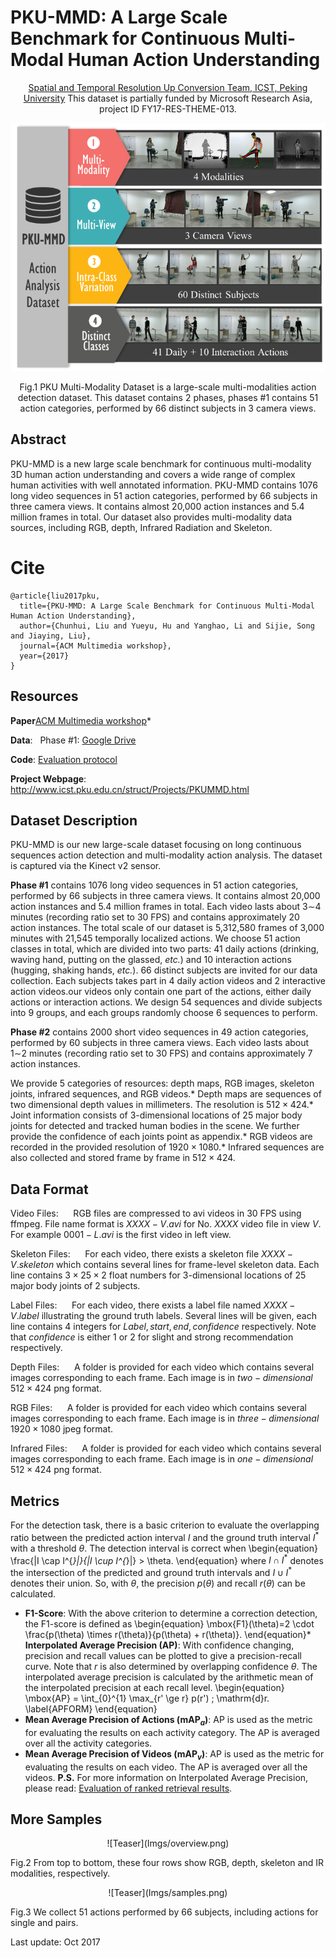 # PKU-MMD: A Large Scale Benchmark for Continuous Multi-Modal Human Action Understanding

<div align=center>
 
 [Spatial and Temporal Resolution Up Conversion Team, ICST, Peking University](http://www.icst.pku.edu.cn/struct)
This dataset is partially funded by Microsoft Research Asia, project ID FY17-RES-THEME-013.

![Teaser](Imgs/teaser.png)
  
Fig.1 PKU Multi-Modality Dataset is a large-scale multi-modalities action detection dataset. This dataset contains 2 phases, phases #1 contains 51 action categories, performed by 66 distinct subjects in 3 camera views.
</div>

## Abstract
PKU-MMD is a new large scale benchmark for continuous multi-modality 3D human action understanding and covers a wide range of complex human activities with well annotated information. PKU-MMD contains 1076 long video sequences in 51 action categories, performed by 66 subjects in three camera views. It contains almost 20,000 action instances and 5.4 million frames in total. Our dataset also provides multi-modality data sources, including RGB, depth, Infrared Radiation and Skeleton. 

# Cite
```
@article{liu2017pku, 
  title={PKU-MMD: A Large Scale Benchmark for Continuous Multi-Modal Human Action Understanding},
  author={Chunhui, Liu and Yueyu, Hu and Yanghao, Li and Sijie, Song and Jiaying, Liu},
  journal={ACM Multimedia workshop},
  year={2017}
}
```

## Resources

**Paper**[ACM Multimedia workshop](https://arxiv.org/abs/1703.07475)*  

**Data**:
      Phase #1: [Google Drive](https://drive.google.com/drive/folders/0B20a4UzO-OyMUVpHaWdGMFY1VDQ?usp=sharing)

**Code**: [Evaluation protocol](https://github.com/ECHO960/PKU-MMD)</div>

**Project Webpage**: http://www.icst.pku.edu.cn/struct/Projects/PKUMMD.html

## Dataset Description
<div class="desp">PKU-MMD is our new large-scale dataset focusing on long continuous sequences action detection and multi-modality action analysis. The dataset is captured via the Kinect v2 sensor.

**Phase #1** contains 1076 long video sequences in 51 action categories, performed by 66 subjects in three camera views. It contains almost 20,000 action instances and 5.4 million frames in total. Each video lasts about 3$\sim$4 minutes (recording ratio set to 30 FPS) and contains approximately 20 action instances. The total scale of our dataset is 5,312,580 frames of 3,000 minutes with 21,545 temporally localized actions.
We choose 51 action classes in total, which are divided into two parts: 41 daily actions (drinking, waving hand, putting on the glassed, _etc._) and 10 interaction actions (hugging, shaking hands, _etc._). 66 distinct subjects are invited for our data collection. Each subjects takes part in 4 daily action videos and 2 interactive action videos.our videos only contain one part of the actions, either daily actions or interaction actions. We design 54 sequences and divide subjects into 9 groups, and each groups randomly choose 6 sequences to perform.

**Phase #2** contains 2000 short video sequences in 49 action categories, performed by 60 subjects in three camera views. Each video lasts about 1$\sim$2 minutes (recording ratio set to 30 FPS) and contains approximately 7 action instances.

We provide 5 categories of resources: depth maps, RGB images, skeleton joints, infrared sequences, and RGB videos.*   Depth maps are sequences of two dimensional depth values in millimeters. The resolution is $512\times424$.*   Joint information consists of 3-dimensional locations of 25 major body joints for detected and tracked human bodies in the scene. We further provide the confidence of each joints point as appendix.*   RGB videos are recorded in the provided resolution of $1920\times1080$.*   Infrared sequences are also collected and stored frame by frame in $512\times424$.</div>


## Data Format

Video Files:
     RGB files are compressed to avi videos in 30 FPS using ffmpeg. File name format is $XXXX-V.avi$ for No. $XXXX$ video file in view $V$. For example $0001-L.avi$ is the first video in left view.

Skeleton Files:
     For each video, there exists a skeleton file $XXXX-V.skeleton$ which contains several lines for frame-level skeleton data. Each line contains $3\times 25\times 2$ float numbers for 3-dimensional locations of 25 major body joints of 2 subjects.

Label Files:
     For each video, there exists a label file named $XXXX-V.label$ illustrating the ground truth labels. Several lines will be given, each line contains 4 integers for $Label, start, end, confidence$ respectively. Note that $confidence$ is either $1$ or $2$ for slight and strong recommendation respectively.

Depth Files:
     A folder is provided for each video which contains several images corresponding to each frame. Each image is in $two-dimensional$ $512\times 424$ png format.

RGB Files:
     A folder is provided for each video which contains several images corresponding to each frame. Each image is in $three-dimensional$ $1920\times 1080$ jpeg format.

Infrared Files:
     A folder is provided for each video which contains several images corresponding to each frame. Each image is in $one-dimensional$ $512\times 424$ png format.

## Metrics

For the detection task, there is a basic criterion to evaluate the overlapping ratio between the predicted action interval $I$ and the ground truth interval $I^{*}$ with a threshold $\theta$. The detection interval is correct when \begin{equation} \frac{|I \cap I^{*}|}{|I \cup I^{*}|} > \theta. \end{equation} where $I \cap I^{*}$ denotes the intersection of the predicted and ground truth intervals and $I \cup I^{*}$ denotes their union. So, with $\theta$, the precision $p(\theta)$ and recall $r(\theta)$ can be calculated.

*   **F1-Score**: With the above criterion to determine a correction detection, the F1-score is defined as \begin{equation} \mbox{F1}(\theta)=2 \cdot \frac{p(\theta) \times r(\theta)}{p(\theta) + r(\theta)}. \end{equation}*   **Interpolated Average Precision (AP)**: With confidence changing, precision and recall values can be plotted to give a precision-recall curve. Note that $r$ is also determined by overlapping confidence $\theta$. The interpolated average precision is calculated by the arithmetic mean of the interpolated precision at each recall level. \begin{equation} \mbox{AP} = \int_{0}^{1} \max_{r' \ge r} p(r') \; \mathrm{d}r. \label{APFORM} \end{equation}
*   **Mean Average Precision of Actions (mAP$_a$)**: AP is used as the metric for evaluating the results on each activity category. The AP is averaged over all the activity categories.
*   **Mean Average Precision of Videos (mAP$_v$)**: AP is used as the metric for evaluating the results on each video. The AP is averaged over all the videos.
**P.S.** For more information on Interpolated Average Precision, please read: [Evaluation of ranked retrieval results](https://nlp.stanford.edu/IR-book/html/htmledition/evaluation-of-ranked-retrieval-results-1.html).</div>


## More Samples

<div align=center>
![Teaser](Imgs/overview.png)
</div>

Fig.2 From top to bottom, these four rows show RGB, depth, skeleton and IR modalities, respectively.

<div align=center>
![Teaser](Imgs/samples.png)
</div>

Fig.3 We collect 51 actions performed by 66 subjects, including actions for single and pairs.



Last update: Oct 2017
